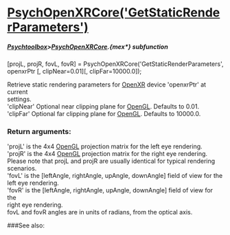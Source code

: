 # [PsychOpenXRCore('GetStaticRenderParameters')](PsychOpenXRCore-GetStaticRenderParameters) 
##### [Psychtoolbox](Psychtoolbox)>[PsychOpenXRCore](PsychOpenXRCore).{mex*} subfunction

[projL, projR, fovL, fovR] = PsychOpenXRCore('GetStaticRenderParameters', openxrPtr [, clipNear=0.01][, clipFar=10000.0]);

Retrieve static rendering parameters for [OpenXR](OpenXR) device 'openxrPtr' at current  
settings.  
'clipNear' Optional near clipping plane for [OpenGL](OpenGL). Defaults to 0.01.  
'clipFar' Optional far clipping plane for [OpenGL](OpenGL). Defaults to 10000.0.  
  
### Return arguments:  
  
'projL' is the 4x4 [OpenGL](OpenGL) projection matrix for the left eye rendering.  
'projR' is the 4x4 [OpenGL](OpenGL) projection matrix for the right eye rendering.  
Please note that projL and projR are usually identical for typical rendering  
scenarios.  
'fovL' is the [leftAngle, rightAngle, upAngle, downAngle] field of view for the  
left eye rendering.  
'fovR' is the [leftAngle, rightAngle, upAngle, downAngle] field of view for the  
right eye rendering.  
fovL and fovR angles are in units of radians, from the optical axis.  
  


###See also:

